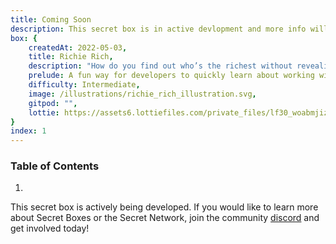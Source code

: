 ```yaml
---
title: Coming Soon
description: This secret box is in active devlopment and more info will be shared with Secret Network community soon!
box: {
    createdAt: 2022-05-03,
    title: Richie Rich,
    description: "How do you find out who’s the richest without revealing your net worth to the world? This secret box, based on Yao’s Millionaires’ Problem, illustrates how that can be done on Secret.",
    prelude: A fun way for developers to quickly learn about working with secret contracts.,
    difficulty: Intermediate,
    image: /illustrations/richie_rich_illustration.svg,
    gitpod: "",
    lottie: https://assets6.lottiefiles.com/private_files/lf30_woabmjiz.json
}
index: 1
---
```

### Table of Contents
1. 

This secret box is actively being developed. If you would like to learn more about Secret Boxes or the Secret Network, join the community [discord](https://discord.gg/y8dFaXPkUz) and get involved today!